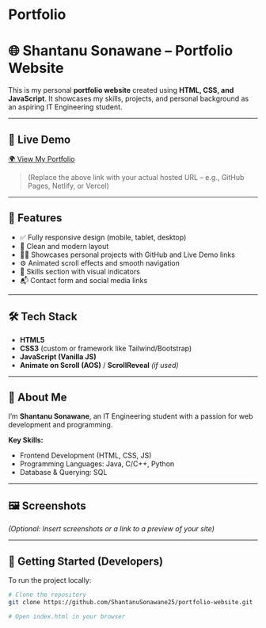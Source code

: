 # Portfolio
# 🌐 Shantanu Sonawane – Portfolio Website

This is my personal **portfolio website** created using **HTML, CSS, and JavaScript**. It showcases my skills, projects, and personal background as an aspiring IT Engineering student.

---

## 🔗 Live Demo

[🌍 View My Portfolio](https://your-live-portfolio-link.com)

> (Replace the above link with your actual hosted URL – e.g., GitHub Pages, Netlify, or Vercel)

---

## 📌 Features

- ✅ Fully responsive design (mobile, tablet, desktop)
- 🎨 Clean and modern layout
- 🧑‍💻 Showcases personal projects with GitHub and Live Demo links
- ⚙️ Animated scroll effects and smooth navigation
- 💼 Skills section with visual indicators
- 📬 Contact form and social media links

---

## 🛠 Tech Stack

- **HTML5**
- **CSS3** (custom or framework like Tailwind/Bootstrap)
- **JavaScript (Vanilla JS)**
- **Animate on Scroll (AOS)** / **ScrollReveal** *(if used)*

---

## 🧠 About Me

I’m **Shantanu Sonawane**, an IT Engineering student with a passion for web development and programming.

**Key Skills:**
- Frontend Development (HTML, CSS, JS)
- Programming Languages: Java, C/C++, Python
- Database & Querying: SQL

---

## 🖼 Screenshots

*(Optional: Insert screenshots or a link to a preview of your site)*

---

## 🚀 Getting Started (Developers)

To run the project locally:

```bash
# Clone the repository
git clone https://github.com/ShantanuSonawane25/portfolio-website.git

# Open index.html in your browser
